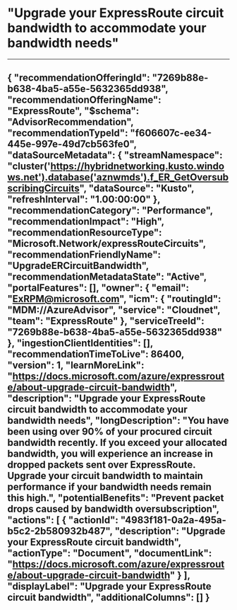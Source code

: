 <properties
    pageTitle="Upgrade your ExpressRoute circuit bandwidth"
    description="Upgrade your ExpressRoute circuit bandwidth"
    ms.author="ExRPM"
    articleId="f606607c-ee34-445e-997e-49d7cb563fe0_Fairfax"
    selfHelpType="advisorRecommendationMetadata"
    cloudEnvironments="Fairfax"
    ownershipId="CloudNet_AzureExpressRoute"
/>
# "Upgrade your ExpressRoute circuit bandwidth to accommodate your bandwidth needs"
---
{
  "recommendationOfferingId": "7269b88e-b638-4ba5-a55e-5632365dd938",
  "recommendationOfferingName": "ExpressRoute",
  "$schema": "AdvisorRecommendation",
  "recommendationTypeId": "f606607c-ee34-445e-997e-49d7cb563fe0",
  "dataSourceMetadata": {
    "streamNamespace": "cluster('https://hybridnetworking.kusto.windows.net').database('aznwmds').f_ER_GetOversubscribingCircuits",
    "dataSource": "Kusto",
    "refreshInterval": "1.00:00:00"
  },
  "recommendationCategory": "Performance",
  "recommendationImpact": "High",
  "recommendationResourceType": "Microsoft.Network/expressRouteCircuits",
  "recommendationFriendlyName": "UpgradeERCircuitBandwidth",
  "recommendationMetadataState": "Active",
  "portalFeatures": [],
  "owner": {
    "email": "ExRPM@microsoft.com",
    "icm": {
      "routingId": "MDM://AzureAdvisor",
      "service": "Cloudnet",
      "team": "ExpressRoute"
    },
    "serviceTreeId": "7269b88e-b638-4ba5-a55e-5632365dd938"
  },
  "ingestionClientIdentities": [],
  "recommendationTimeToLive": 86400,
  "version": 1,
  "learnMoreLink": "https://docs.microsoft.com/azure/expressroute/about-upgrade-circuit-bandwidth",
  "description": "Upgrade your ExpressRoute circuit bandwidth to accommodate your bandwidth needs",
  "longDescription": "You have been using over 90% of your procured circuit bandwidth recently. If you exceed your allocated bandwidth, you will experience an increase in dropped packets sent over ExpressRoute. Upgrade your circuit bandwidth to maintain performance if your bandwidth needs remain this high.",
  "potentialBenefits": "Prevent packet drops caused by bandwidth oversubscription",
  "actions": [
    {
      "actionId": "4983f181-0a2a-495a-b5c2-2b580932b487",
      "description": "Upgrade your ExpressRoute circuit bandwidth",
      "actionType": "Document",
      "documentLink": "https://docs.microsoft.com/azure/expressroute/about-upgrade-circuit-bandwidth"
    }
  ],
  "displayLabel": "Upgrade your ExpressRoute circuit bandwidth",
  "additionalColumns": []
}
---
